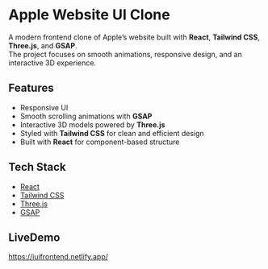 # Apple Website UI Clone

A modern frontend clone of Apple’s website built with **React**, **Tailwind CSS**, **Three.js**, and **GSAP**.  
The project focuses on smooth animations, responsive design, and an interactive 3D experience.

## Features
- Responsive UI
- Smooth scrolling animations with **GSAP**
- Interactive 3D models powered by **Three.js**
- Styled with **Tailwind CSS** for clean and efficient design
- Built with **React** for component-based structure

## Tech Stack
- [React](https://reactjs.org/)  
- [Tailwind CSS](https://tailwindcss.com/)  
- [Three.js](https://threejs.org/)  
- [GSAP](https://greensock.com/gsap/)  

## LiveDemo
https://iuifrontend.netlify.app/
